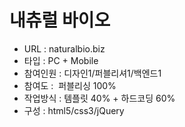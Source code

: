 # 내츄럴 바이오
- URL  : naturalbio.biz
- 타입 : PC + Mobile
- 참여인원 : 디자인1/퍼블리셔1/백엔드1
- 참여도 :  퍼블리싱 100%
- 작업방식 : 템플릿 40% + 하드코딩 60%
- 구성 : html5/css3/jQuery
